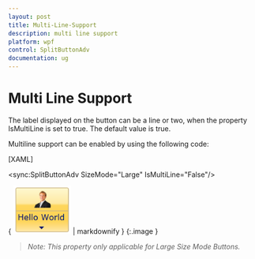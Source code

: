 ```yaml
---
layout: post
title: Multi-Line-Support
description: multi line support
platform: wpf
control: SplitButtonAdv
documentation: ug
---
```


# Multi Line Support

The label displayed on the button can be a line or two, when the property IsMultiLine is set to true. The default value is true.

Multiline support can be enabled by using the following code:



[XAML]

&lt;sync:SplitButtonAdv SizeMode="Large" IsMultiLine="False"/&gt;



{ ![](Multi-Line-Support_images/Multi-Line-Support_img1.png) | markdownify }
{:.image }


> _Note: This property only applicable for Large Size Mode Buttons._



